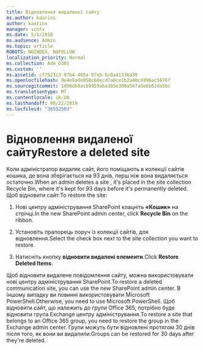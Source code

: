 ```yaml
---
title: Відновлення видаленої сайту
ms.author: kaarins
author: kaarins
manager: scotv
ms.date: 5/1/2018
ms.audience: Admin
ms.topic: article
ROBOTS: NOINDEX, NOFOLLOW
localization_priority: Normal
ms.collection: Adm_O365
ms.custom: ''
ms.assetid: cf7521c3-97b4-465a-97eb-6c0a41338a30
ms.openlocfilehash: 9e4e9ade058c60ecd7a6ce1b2a40c4996ac5676f
ms.sourcegitcommit: 1d98db8acb9959aba3b5e308a567ade6b62da56c
ms.translationtype: MT
ms.contentlocale: uk-UA
ms.lasthandoff: 08/22/2019
ms.locfileid: "36552503"
---
```

# <a name="restore-a-deleted-site"></a><span data-ttu-id="3d765-102">Відновлення видаленої сайту</span><span class="sxs-lookup"><span data-stu-id="3d765-102">Restore a deleted site</span></span>

<span data-ttu-id="3d765-103">Коли адміністратор видаляє сайт, його поміщають в колекції сайтів кошика, де вона зберігається на 93 днів, перш ніж вона видаляється остаточно.</span><span class="sxs-lookup"><span data-stu-id="3d765-103">When an admin deletes a site , it's placed in the site collection Recycle Bin, where it's kept for 93 days before it's permanently deleted.</span></span> <span data-ttu-id="3d765-104">Щоб відновити сайт:</span><span class="sxs-lookup"><span data-stu-id="3d765-104">To restore the site:</span></span>
  
1. <span data-ttu-id="3d765-105">Нові центру адміністрування SharePoint клацніть **«Кошик»** на стрічці.</span><span class="sxs-lookup"><span data-stu-id="3d765-105">In the new SharePoint admin center, click **Recycle Bin** on the ribbon.</span></span> 
    
2. <span data-ttu-id="3d765-106">Установіть прапорець поруч із колекції сайтів, для відновлення.</span><span class="sxs-lookup"><span data-stu-id="3d765-106">Select the check box next to the site collection you want to restore.</span></span>
    
3. <span data-ttu-id="3d765-107">Натисніть кнопку **відновити видалені елементи**.</span><span class="sxs-lookup"><span data-stu-id="3d765-107">Click **Restore Deleted Items**.</span></span>
    
<span data-ttu-id="3d765-108">Щоб відновити видалене повідомлення сайту, можна використовувати нові центру адміністрування SharePoint.</span><span class="sxs-lookup"><span data-stu-id="3d765-108">To restore a deleted communication site, you can use the new SharePoint admin center.</span></span> <span data-ttu-id="3d765-109">В іншому випадку ви повинні використовувати Microsoft PowerShell.</span><span class="sxs-lookup"><span data-stu-id="3d765-109">Otherwise, you need to use Microsoft PowerShell.</span></span> <span data-ttu-id="3d765-110">Щоб відновити сайт, що належить до групи Office 365, потрібно буде відновити група Exchange центру адміністрування.</span><span class="sxs-lookup"><span data-stu-id="3d765-110">To restore a site that belongs to an Office 365 group, you need to restore the group in the Exchange admin center.</span></span> <span data-ttu-id="3d765-111">Групи можуть бути відновлені протягом 30 днів після того, як вони ви видалили.</span><span class="sxs-lookup"><span data-stu-id="3d765-111">Groups can be restored for 30 days after they're deleted.</span></span>
  

